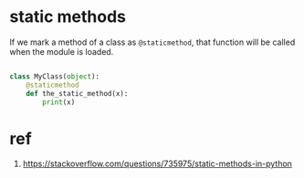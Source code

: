 # static methods

If we mark a method of a class as `@staticmethod`, that
function will be called when the module is loaded.


```python

class MyClass(object):
    @staticmethod
    def the_static_method(x):
        print(x)
```


# ref
1. https://stackoverflow.com/questions/735975/static-methods-in-python
